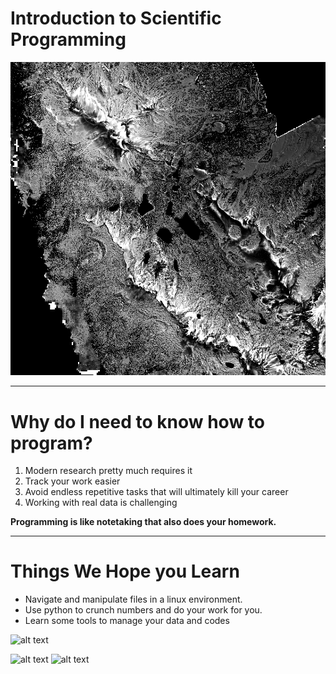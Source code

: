 
# Introduction to Scientific Programming

![alt text](./imgs/intro_lidar.png "Lidar over mammoth")

----

# Why do I need to know how to program?

1. Modern research pretty much requires it
2. Track your work easier
3. Avoid endless repetitive tasks that will ultimately kill your career
4. Working with real data is challenging



 **Programming is like notetaking that also does your homework.**


----
# Things We Hope you Learn

* Navigate and manipulate files in a linux environment.
* Use python to crunch numbers and do your work for you.
* Learn some tools to manage your data and codes


![alt text](https://en.wikipedia.org/wiki/File:Tux_Mono.svg)

![alt text](https://upload.wikimedia.org/wikipedia/commons/c/c3/Python-logo-notext.svg)
![alt text](https://github.githubassets.com/images/modules/logos_page/GitHub-Mark.png)
